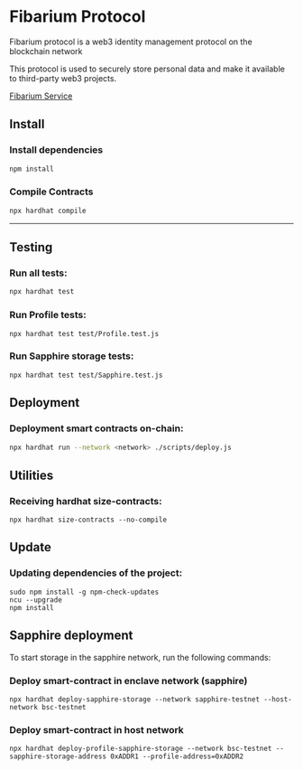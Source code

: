 # Fibarium Protocol

Fibarium protocol is a web3 identity management protocol on the blockchain network

This protocol is used to securely store personal data and make it available to third-party web3 projects.

[Fibarium Service](https://fibarium.com)


## Install

### Install dependencies

```bash
npm install
```

### Compile Contracts

```bash
npx hardhat compile
```

---

## Testing

### Run all tests:

```bash
npx hardhat test
```

### Run Profile tests:

```shell
npx hardhat test test/Profile.test.js
```

### Run Sapphire storage tests:

```shell
npx hardhat test test/Sapphire.test.js
```

## Deployment

### Deployment smart contracts on-chain:

```bash
npx hardhat run --network <network> ./scripts/deploy.js 
```

## Utilities

### Receiving hardhat size-contracts:

```shell
npx hardhat size-contracts --no-compile
```

## Update

### Updating dependencies of the project:

```shell
sudo npm install -g npm-check-updates     
ncu --upgrade
npm install
```

## Sapphire deployment

To start storage in the sapphire network, run the following commands:

### Deploy smart-contract in enclave network (sapphire)

```shell
npx hardhat deploy-sapphire-storage --network sapphire-testnet --host-network bsc-testnet     
```

### Deploy smart-contract in host network

```shell
npx hardhat deploy-profile-sapphire-storage --network bsc-testnet --sapphire-storage-address 0xADDR1 --profile-address=0xADDR2
```